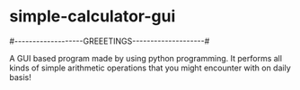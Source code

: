 # simple-calculator-gui
#-------------------GREEETINGS--------------------#

A GUI based program made by using python programming. It performs all kinds of simple arithmetic operations that you might encounter with on daily basis!
